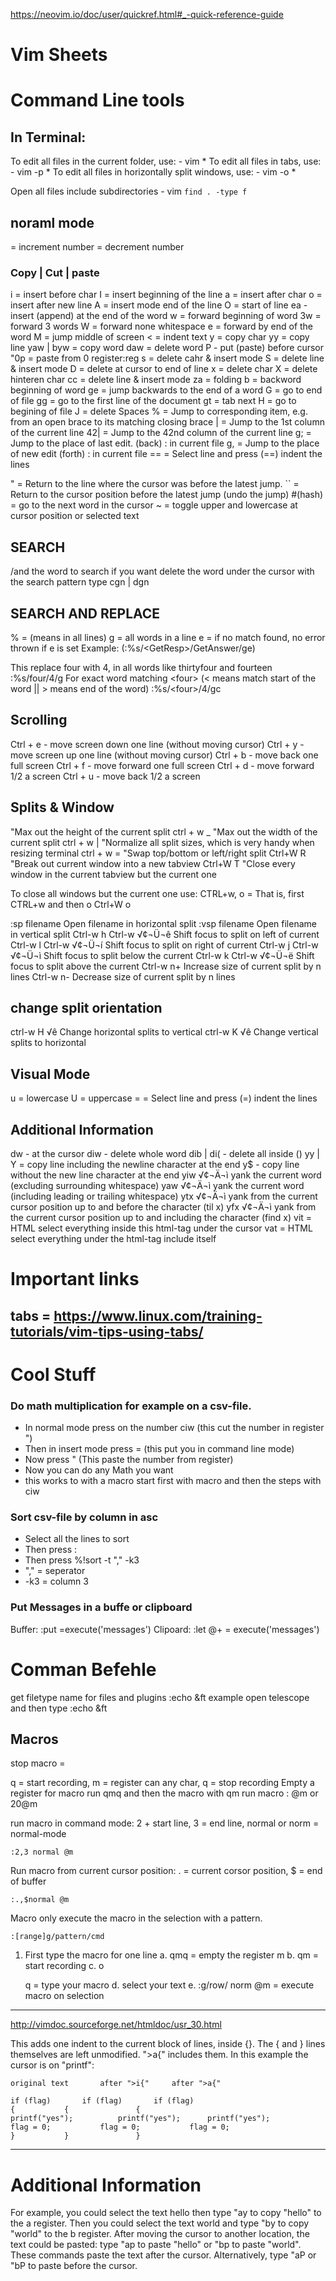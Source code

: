 https://neovim.io/doc/user/quickref.html#_-quick-reference-guide

# Vim Sheets

# Command Line tools

## In Terminal:
  To edit all files in the current folder, use:
    - vim *
  To edit all files in tabs, use:
    - vim -p *
  To edit all files in horizontally split windows, use:
    - vim -o *

  Open all files include subdirectories
    - vim `find . -type f`

## noraml mode
  <C-a> = increment number
  <C-x> = decrement number

### Copy | Cut | paste

  i = insert before char
  I = insert beginning of the line
  a = insert after char
  o = insert after new line
  A = insert mode end of the line
  O = start of line
  ea - insert (append) at the end of the word
  w = forward beginning of word
  3w = forward 3 words
  W = forward none whitespace
  e = forward by end of the word
  M = jump middle of screen
  < = indent text
  y = copy char
  yy = copy line
  yaw | byw = copy word
  daw = delete word
  P - put (paste) before cursor
  "0p = paste from 0 register:reg
  s = delete cahr & insert mode
  S = delete line & insert mode
  D = delete at cursor to end of line
  x = delete char 
  X = delete hinteren char 
  cc = delete line & insert mode
  za = folding
  b = backword beginning of word
  ge = jump backwards to the end of a word
  G = go to end of file
  gg = go to the first line of the document
  gt = tab next
  H = go to begining of file
  J = delete Spaces
  % = Jump to corresponding item, e.g. from an open brace to its matching closing brace
  | = Jump to the 1st column of the current line
  42| = Jump to the 42nd column of the current line
  g; = Jump to the place of last edit. (back) : in current file
  g, = Jump to the place of new edit (forth) : in current file
  == = Select line and press (==) indent the lines

  " = Return to the line where the cursor was before the latest jump.
  `` = Return to the cursor position before the latest jump (undo the jump)
  #(hash) = go to the next word in the cursor
  ~ = toggle upper and lowercase at cursor position or selected text

## SEARCH
  /and the word to search
  if you want delete the word under the cursor with the search pattern type cgn | dgn

## SEARCH AND REPLACE
  % = (means in all lines)
  g = all words in a line
  e = if no match found, no error thrown if e is set Example: (:%s/\<GetResp\>/GetAnswer/ge)

  This replace four with 4, in all words like thirtyfour and fourteen
  :%s/four/4/g 
  For exact word matching \<four\> (\< means match start of the word || \> means end of the word)
  :%s/\<four\>/4/gc

## Scrolling
  Ctrl + e - move screen down one line (without moving cursor)
  Ctrl + y - move screen up one line (without moving cursor)
  Ctrl + b - move back one full screen
  Ctrl + f - move forward one full screen
  Ctrl + d - move forward 1/2 a screen
  Ctrl + u - move back 1/2 a screen

## Splits & Window
  "Max out the height of the current split
  ctrl + w _
  "Max out the width of the current split
  ctrl + w |
  "Normalize all split sizes, which is very handy when resizing terminal
  ctrl + w =
  "Swap top/bottom or left/right split
  Ctrl+W R
  "Break out current window into a new tabview
  Ctrl+W T
  "Close every window in the current tabview but the current one
 
  To close all windows but the current one use:
  CTRL+w, o = That is, first CTRL+w and then o Ctrl+W o

  :sp filename 	Open filename in horizontal split
  :vsp filename 	Open filename in vertical split
  Ctrl-w h Ctrl-w √¢¬Ü¬ê 	Shift focus to split on left of current
  Ctrl-w l Ctrl-w √¢¬Ü¬í 	Shift focus to split on right of current
  Ctrl-w j Ctrl-w √¢¬Ü¬ì 	Shift focus to split below the current
  Ctrl-w k Ctrl-w √¢¬Ü¬ë 	Shift focus to split above the current
  Ctrl-w n+ 	Increase size of current split by n lines
  Ctrl-w n- 	Decrease size of current split by n lines

## change split orientation
  ctrl-w H √ê Change horizontal splits to vertical
  ctrl-w K √ê Change vertical splits to horizontal

## Visual Mode
  u = lowercase
  U = uppercase
  = = Select line and press (=) indent the lines

## Additional Information
  dw - at the cursor
  diw - delete whole word
  dib | di( - delete all inside ()
  yy | Y = copy line including the newline character at the end
  y$ - copy line without the new line character at the end
  yiw √¢¬Ä¬ì yank the current word (excluding surrounding whitespace)
  yaw √¢¬Ä¬ì yank the current word (including leading or trailing whitespace)
  ytx √¢¬Ä¬ì yank from the current cursor position up to and before the character (til x)
  yfx √¢¬Ä¬ì yank from the current cursor position up to and including the character (find x)
  vit = HTML select everything inside this html-tag under the cursor
  vat = HTML select everything under the html-tag include itself

# Important links
## tabs = https://www.linux.com/training-tutorials/vim-tips-using-tabs/

# Cool Stuff
### Do math multiplication for example on a csv-file.
 - In normal mode press on the number ciw (this cut the number in register ")
 - Then in insert mode press <C-r>= (this put you in command line mode)
 - Now press <C-r>" (This paste the number from register)
 - Now you can do any Math you want
 - this works to with a macro start first with macro and then the steps with ciw
### Sort csv-file by column in asc
 - Select all the lines to sort
 - Then press :
 - Then press %!sort -t "," -k3
  - "," = seperator
  - -k3 = column 3

### Put Messages in a buffe or clipboard
Buffer:
    :put =execute('messages')
Clipoard:
    :let @+ = execute('messages')


# Comman Befehle

get filetype name for files and plugins
:echo &ft
example open telescope and then type :echo &ft

## Macros
stop macro = <C-c>

q = start recording, m = register can any char, q = stop recording
Empty a register for macro run qmq and then the macro with qm
run macro : @m or 20@m 

run macro in command mode:
2 + start line, 3 = end line, normal or norm = normal-mode
```
:2,3 normal @m
```
Run macro from current cursor position:
. = current corsor position, $ = end of buffer
```
:.,$normal @m
```

Macro only execute the macro in the selection with a pattern.
```vim
:[range]g/pattern/cmd
```

1. First type the macro for one line
  a. qmq = empty the register m
  b. qm = start recording
  c. o<p></p>q = type your macro
  d. select your text
  e. :g/row/ norm @m = execute macro on selection

------------------------------------------------------------------------------
http://vimdoc.sourceforge.net/htmldoc/usr_30.html

This adds one indent to the current block of lines, inside {}.  The { and }
lines themselves are left unmodified.  ">a{" includes them.  In this example
the cursor is on "printf":

	original text		after ">i{"		after ">a{"

	if (flag)		if (flag)		if (flag) 
	{			{			    { 
	printf("yes");		    printf("yes");	    printf("yes"); 
	flag = 0;		    flag = 0;		    flag = 0;  
	}			}			    } 

------------------------------------------------------------------------------




# Additional Information
For example, you could select the text hello then type "ay to copy "hello" to the a register. 
Then you could select the text world and type "by to copy "world" to the b register. 
After moving the cursor to another location, the text could be pasted: type "ap to paste "hello" or "bp to paste "world". 
These commands paste the text after the cursor. Alternatively, type "aP or "bP to paste before the cursor.
